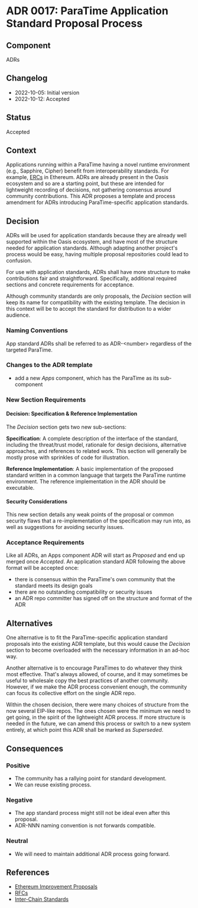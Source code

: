 # ADR 0017: ParaTime Application Standard Proposal Process

## Component

ADRs

## Changelog

- 2022-10-05: Initial version
- 2022-10-12: Accepted

## Status

Accepted

## Context

Applications running within a ParaTime having a novel runtime environment
(e.g., Sapphire, Cipher) benefit from interoperability standards. For example,
[ERCs] in Ethereum. ADRs are already present in the Oasis ecosystem and so are a
starting point, but these are intended for lightweight recording of decisions,
not gathering consensus around community contributions. This ADR proposes a
template and process amendment for ADRs introducing ParaTime-specific
application standards.

[ERCs]: https://github.com/ethereum/EIPs

## Decision

ADRs will be used for application standards because they are already well
supported within the Oasis ecosystem, and have most of the structure needed
for application standards. Although adapting another project's process would be
easy, having multiple proposal repositories could lead to confusion.

For use with application standards, ADRs shall have more structure to make
contributions fair and straightforward. Specifically, additional required
sections and concrete requirements for acceptance.

Although community standards are only proposals, the _Decision_ section will
keep its name for compatibility with the existing template. The decision in this
context will be to accept the standard for distribution to a wider audience.

### Naming Conventions

App standard ADRs shall be referred to as ADR-&lt;number&gt; regardless of the
targeted ParaTime.

### Changes to the ADR template

- add a new _Apps_ component, which has the ParaTime as its sub-component

### New Section Requirements

#### Decision: Specification & Reference Implementation

The _Decision_ section gets two new sub-sections:

**Specification**: A complete description of the interface of the standard,
including the threat/trust model, rationale for design decisions, alternative
approaches, and references to related work. This section will generally be
mostly prose with sprinkles of code for illustration.

**Reference Implementation**: A basic implementation of the proposed standard
written in a common language that targets the ParaTime runtime environment.
The reference implementation in the ADR should be executable.

#### Security Considerations

This new section details any weak points of the proposal or common security
flaws that a re-implementation of the specification may run into, as well as
suggestions for avoiding security issues.

### Acceptance Requirements

Like all ADRs, an Apps component ADR will start as _Proposed_ and end up merged
once _Accepted_. An application standard ADR following the above format will be
accepted once:

- there is consensus within the ParaTime's own community that the standard meets
  its design goals
- there are no outstanding compatibility or security issues
- an ADR repo committer has signed off on the structure and format of the ADR

## Alternatives

One alternative is to fit the ParaTime-specific application standard proposals
into the existing ADR template, but this would cause the _Decision_ section to
become overloaded with the necessary information in an ad-hoc way.

Another alternative is to encourage ParaTimes to do whatever they think most
effective. That's always allowed, of course, and it may sometimes be useful to
wholesale copy the best practices of another community. However, if we make the
ADR process convenient enough, the community can focus its collective effort on
the single ADR repo.

Within the chosen decision, there were many choices of structure from the now
several EIP-like repos. The ones chosen were the minimum we need to get going,
in the spirit of the lightweight ADR process. If more structure is needed in
the future, we can amend this process or switch to a new system entirely, at
which point this ADR shall be marked as _Superseded_.

## Consequences

### Positive

- The community has a rallying point for standard development.
- We can reuse existing process.

### Negative

- The app standard process might still not be ideal even after this proposal.
- ADR-NNN naming convention is not forwards compatible.

### Neutral

- We will need to maintain additional ADR process going forward.

## References

<!-- markdownlint-disable line-length -->
- [Ethereum Improvement Proposals](https://github.com/ethereum/EIPs)
- [RFCs](https://www.rfc-editor.org/pubprocess/)
- [Inter-Chain Standards](https://github.com/cosmos/ibc/blob/main/spec/ics-template.md)
<!-- markdownlint-enable line-length -->

